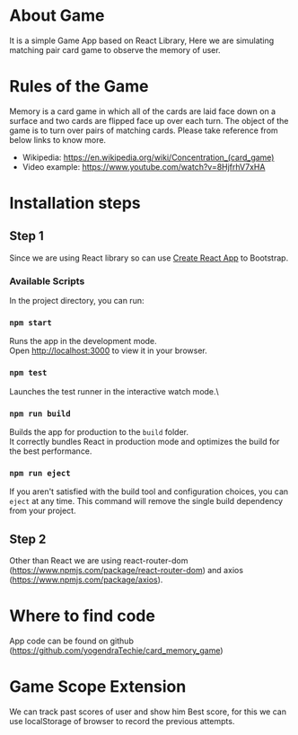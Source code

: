 # About Game
It is a simple Game App based on React Library, Here we are simulating matching pair card game to observe the memory of user. 

# Rules of the Game
Memory is a card game in which all of the cards are laid face down on a surface and two cards are flipped face up over each turn. The object of the game is to turn over pairs of matching cards.
Please take reference from below links to know more.
* Wikipedia: https://en.wikipedia.org/wiki/Concentration_(card_game)
* Video example: https://www.youtube.com/watch?v=8HjfrhV7xHA

# Installation steps

## Step 1 

Since we are using React library so can use [Create React App](https://github.com/facebook/create-react-app) to Bootstrap.

### Available Scripts
In the project directory, you can run:

### `npm start`
Runs the app in the development mode.\
Open [http://localhost:3000](http://localhost:3000) to view it in your browser.

### `npm test`
Launches the test runner in the interactive watch mode.\

### `npm run build`
Builds the app for production to the `build` folder.\
It correctly bundles React in production mode and optimizes the build for the best performance.

### `npm run eject`
If you aren't satisfied with the build tool and configuration choices, you can `eject` at any time. This command will remove the single build dependency from your project.

## Step 2  

Other than React we are using react-router-dom (https://www.npmjs.com/package/react-router-dom) and axios (https://www.npmjs.com/package/axios).

# Where to find code

App code can be found on github (https://github.com/yogendraTechie/card_memory_game)

# Game Scope Extension

We can track past scores of user and show him Best score, for this we can use localStorage of browser to record the previous attempts.

